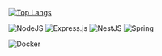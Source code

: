 [![Top Langs](https://github-readme-stats.vercel.app/api/top-langs/?username=salgu1998&layout=compact)](https://github.com/anuraghazra/github-readme-stats)

![NodeJS](https://img.shields.io/badge/node.js-6DA55F?style=flate&logo=node.js&logoColor=white)
![Express.js](https://img.shields.io/badge/express.js-%23404d59.svg?style=flate&logo=express&logoColor=%2361DAFB)
![NestJS](https://img.shields.io/badge/nestjs-%23E0234E.svg?style=flate&logo=nestjs&logoColor=white)
![Spring](https://img.shields.io/badge/spring-%236DB33F.svg?style=flate&logo=spring&logoColor=white)
&nbsp;

![Docker](https://img.shields.io/badge/docker-%230db7ed.svg?style=for-the-badge&logo=docker&logoColor=white)
